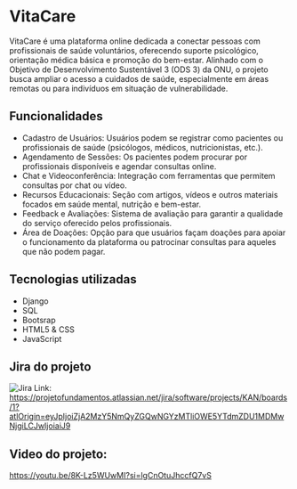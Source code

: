 # VitaCare
VitaCare é uma plataforma online dedicada a conectar pessoas com profissionais de saúde voluntários, oferecendo suporte psicológico, orientação médica básica e promoção do bem-estar. Alinhado com o Objetivo de Desenvolvimento Sustentável 3 (ODS 3) da ONU, o projeto busca ampliar o acesso a cuidados de saúde, especialmente em áreas remotas ou para indivíduos em situação de vulnerabilidade.

## Funcionalidades
- Cadastro de Usuários: Usuários podem se registrar como pacientes ou profissionais de saúde (psicólogos, médicos, nutricionistas, etc.).
- Agendamento de Sessões: Os pacientes podem procurar por profissionais disponíveis e agendar consultas online.
- Chat e Videoconferência: Integração com ferramentas que permitem consultas por chat ou vídeo.
- Recursos Educacionais: Seção com artigos, vídeos e outros materiais focados em saúde mental, nutrição e bem-estar.
- Feedback e Avaliações: Sistema de avaliação para garantir a qualidade do serviço oferecido pelos profissionais.
- Área de Doações: Opção para que usuários façam doações para apoiar o funcionamento da plataforma ou patrocinar consultas para aqueles que não podem pagar.

## Tecnologias utilizadas
- Django
- SQL
- Bootsrap
- HTML5 & CSS
- JavaScript

## Jira do projeto
![Jira](https://github.com/user-attachments/assets/03497818-6069-43a5-8cfb-f557df3c7299)
Link: https://projetofundamentos.atlassian.net/jira/software/projects/KAN/boards/1?atlOrigin=eyJpIjoiZjA2MzY5NmQyZGQwNGYzMTliOWE5YTdmZDU1MDMwNjgiLCJwIjoiaiJ9

## Video do projeto:

https://youtu.be/8K-Lz5WUwMI?si=lgCnOtuJhccfQ7vS
